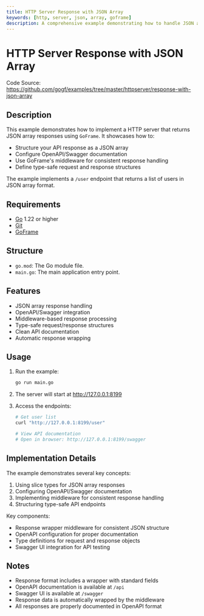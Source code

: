 ```yaml
---
title: HTTP Server Response with JSON Array
keywords: [http, server, json, array, goframe]
description: A comprehensive example demonstrating how to handle JSON array responses in a HTTP server using GoFrame framework
---
```


# HTTP Server Response with JSON Array

Code Source: https://github.com/gogf/examples/tree/master/httpserver/response-with-json-array

## Description

This example demonstrates how to implement a HTTP server that returns JSON array responses using `GoFrame`. It showcases how to:
- Structure your API response as a JSON array
- Configure OpenAPI/Swagger documentation
- Use GoFrame's middleware for consistent response handling
- Define type-safe request and response structures

The example implements a `/user` endpoint that returns a list of users in JSON array format.

## Requirements

- [Go](https://golang.org/dl/) 1.22 or higher
- [Git](https://git-scm.com/downloads)
- [GoFrame](https://goframe.org)

## Structure

- `go.mod`: The Go module file.
- `main.go`: The main application entry point.

## Features

- JSON array response handling
- OpenAPI/Swagger integration
- Middleware-based response processing
- Type-safe request/response structures
- Clean API documentation
- Automatic response wrapping

## Usage

1. Run the example:
   ```bash
   go run main.go
   ```

2. The server will start at http://127.0.0.1:8199

3. Access the endpoints:
   ```bash
   # Get user list
   curl "http://127.0.0.1:8199/user"
   
   # View API documentation
   # Open in browser: http://127.0.0.1:8199/swagger
   ```

## Implementation Details

The example demonstrates several key concepts:
1. Using slice types for JSON array responses
2. Configuring OpenAPI/Swagger documentation
3. Implementing middleware for consistent response handling
4. Structuring type-safe API endpoints

Key components:
- Response wrapper middleware for consistent JSON structure
- OpenAPI configuration for proper documentation
- Type definitions for request and response objects
- Swagger UI integration for API testing

## Notes

- Response format includes a wrapper with standard fields
- OpenAPI documentation is available at `/api`
- Swagger UI is available at `/swagger`
- Response data is automatically wrapped by the middleware
- All responses are properly documented in OpenAPI format

